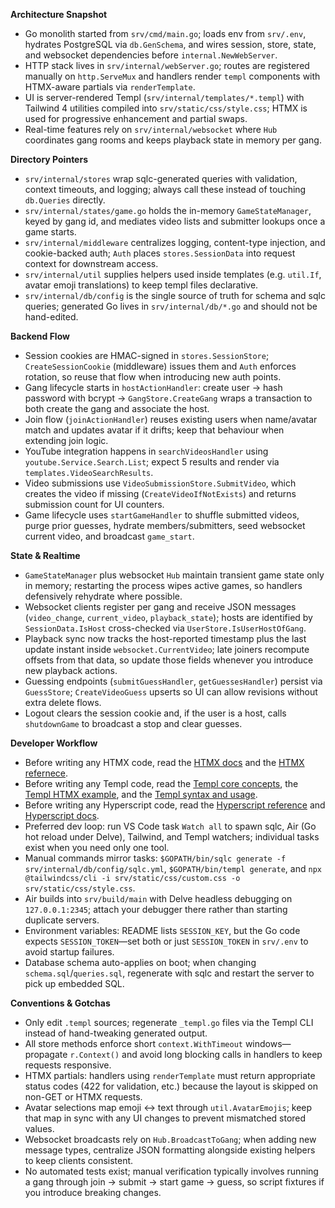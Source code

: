 **Architecture Snapshot**
- Go monolith started from `srv/cmd/main.go`; loads env from `srv/.env`, hydrates PostgreSQL via `db.GenSchema`, and wires session, store, state, and websocket dependencies before `internal.NewWebServer`.
- HTTP stack lives in `srv/internal/webServer.go`; routes are registered manually on `http.ServeMux` and handlers render `templ` components with HTMX-aware partials via `renderTemplate`.
- UI is server-rendered Templ (`srv/internal/templates/*.templ`) with Tailwind 4 utilities compiled into `srv/static/css/style.css`; HTMX is used for progressive enhancement and partial swaps.
- Real-time features rely on `srv/internal/websocket` where `Hub` coordinates gang rooms and keeps playback state in memory per gang.

**Directory Pointers**
- `srv/internal/stores` wrap sqlc-generated queries with validation, context timeouts, and logging; always call these instead of touching `db.Queries` directly.
- `srv/internal/states/game.go` holds the in-memory `GameStateManager`, keyed by gang id, and mediates video lists and submitter lookups once a game starts.
- `srv/internal/middleware` centralizes logging, content-type injection, and cookie-backed auth; `Auth` places `stores.SessionData` into request context for downstream access.
- `srv/internal/util` supplies helpers used inside templates (e.g. `util.If`, avatar emoji translations) to keep templ files declarative.
- `srv/internal/db/config` is the single source of truth for schema and sqlc queries; generated Go lives in `srv/internal/db/*.go` and should not be hand-edited.

**Backend Flow**
- Session cookies are HMAC-signed in `stores.SessionStore`; `CreateSessionCookie` (middleware) issues them and `Auth` enforces rotation, so reuse that flow when introducing new auth points.
- Gang lifecycle starts in `hostActionHandler`: create user → hash password with bcrypt → `GangStore.CreateGang` wraps a transaction to both create the gang and associate the host.
- Join flow (`joinActionHandler`) reuses existing users when name/avatar match and updates avatar if it drifts; keep that behaviour when extending join logic.
- YouTube integration happens in `searchVideosHandler` using `youtube.Service.Search.List`; expect 5 results and render via `templates.VideoSearchResults`.
- Video submissions use `VideoSubmissionStore.SubmitVideo`, which creates the video if missing (`CreateVideoIfNotExists`) and returns submission count for UI counters.
- Game lifecycle uses `startGameHandler` to shuffle submitted videos, purge prior guesses, hydrate members/submitters, seed websocket current video, and broadcast `game_start`.

**State & Realtime**
- `GameStateManager` plus websocket `Hub` maintain transient game state only in memory; restarting the process wipes active games, so handlers defensively rehydrate where possible.
- Websocket clients register per gang and receive JSON messages (`video_change`, `current_video`, `playback_state`); hosts are identified by `SessionData.IsHost` cross-checked via `UserStore.IsUserHostOfGang`.
- Playback sync now tracks the host-reported timestamp plus the last update instant inside `websocket.CurrentVideo`; late joiners recompute offsets from that data, so update those fields whenever you introduce new playback actions.
- Guessing endpoints (`submitGuessHandler`, `getGuessesHandler`) persist via `GuessStore`; `CreateVideoGuess` upserts so UI can allow revisions without extra delete flows.
- Logout clears the session cookie and, if the user is a host, calls `shutdownGame` to broadcast a stop and clear guesses.

**Developer Workflow**
- Before writing any HTMX code, read the [HTMX docs](../docs/htmx-docs.md) and the [HTMX refernece](../docs/htmx-reference.md).
- Before writing any Templ code, read the [Templ core concepts](../docs/templ-core-concepts.md), the [Templ HTMX example](../docs/templ-htmx-example.md), and the [Templ syntax and usage](../docs/templ-syntax-and-usage.md).
- Before writing any Hyperscript code, read the [Hyperscript reference](../docs/hyperscript-reference.md) and [Hyperscript docs](../docs/hyperscript-docs.md).
- Preferred dev loop: run VS Code task `Watch all` to spawn sqlc, Air (Go hot reload under Delve), Tailwind, and Templ watchers; individual tasks exist when you need only one tool.
- Manual commands mirror tasks: `$GOPATH/bin/sqlc generate -f srv/internal/db/config/sqlc.yml`, `$GOPATH/bin/templ generate`, and `npx @tailwindcss/cli -i srv/static/css/custom.css -o srv/static/css/style.css`.
- Air builds into `srv/build/main` with Delve headless debugging on `127.0.0.1:2345`; attach your debugger there rather than starting duplicate servers.
- Environment variables: README lists `SESSION_KEY`, but the Go code expects `SESSION_TOKEN`—set both or just `SESSION_TOKEN` in `srv/.env` to avoid startup failures.
- Database schema auto-applies on boot; when changing `schema.sql`/`queries.sql`, regenerate with sqlc and restart the server to pick up embedded SQL.

**Conventions & Gotchas**
- Only edit `.templ` sources; regenerate `_templ.go` files via the Templ CLI instead of hand-tweaking generated output.
- All store methods enforce short `context.WithTimeout` windows—propagate `r.Context()` and avoid long blocking calls in handlers to keep requests responsive.
- HTMX partials: handlers using `renderTemplate` must return appropriate status codes (422 for validation, etc.) because the layout is skipped on non-GET or HTMX requests.
- Avatar selections map emoji ↔ text through `util.AvatarEmojis`; keep that map in sync with any UI changes to prevent mismatched stored values.
- Websocket broadcasts rely on `Hub.BroadcastToGang`; when adding new message types, centralize JSON formatting alongside existing helpers to keep clients consistent.
- No automated tests exist; manual verification typically involves running a gang through join → submit → start game → guess, so script fixtures if you introduce breaking changes.
